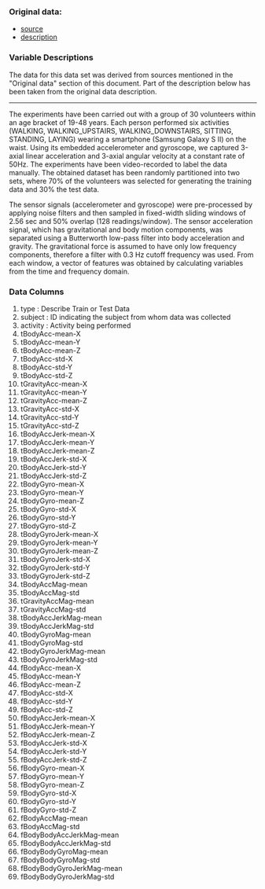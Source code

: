 
### Original data:

- [source](https://d396qusza40orc.cloudfront.net/getdata%2Fprojectfiles%2FUCI%20HAR%20Dataset.zip) 
- [description](http://archive.ics.uci.edu/ml/datasets/Human+Activity+Recognition+Using+Smartphones)

### Variable Descriptions

The data for this data set was derived from sources mentioned in the "Original data" section of this document. Part of the description below has been taken from the original data description.

------------------------------------------------------

The experiments have been carried out with a group of 30 volunteers within an age bracket of 19-48 years. Each person performed six activities (WALKING, WALKING_UPSTAIRS, WALKING_DOWNSTAIRS, SITTING, STANDING, LAYING) wearing a smartphone (Samsung Galaxy S II) on the waist. Using its embedded accelerometer and gyroscope, we captured 3-axial linear acceleration and 3-axial angular velocity at a constant rate of 50Hz. The experiments have been video-recorded to label the data manually. The obtained dataset has been randomly partitioned into two sets, where 70% of the volunteers was selected for generating the training data and 30% the test data. 

The sensor signals (accelerometer and gyroscope) were pre-processed by applying noise filters and then sampled in fixed-width sliding windows of 2.56 sec and 50% overlap (128 readings/window). The sensor acceleration signal, which has gravitational and body motion components, was separated using a Butterworth low-pass filter into body acceleration and gravity. The gravitational force is assumed to have only low frequency components, therefore a filter with 0.3 Hz cutoff frequency was used. From each window, a vector of features was obtained by calculating variables from the time and frequency domain. 

### Data Columns

1.  type     : Describe Train or Test Data
2.  subject  : ID indicating the subject from whom data was collected
3.  activity : Activity being performed
4.  tBodyAcc-mean-X
5.  tBodyAcc-mean-Y
6.  tBodyAcc-mean-Z
7.  tBodyAcc-std-X
8.  tBodyAcc-std-Y
9.  tBodyAcc-std-Z
10. tGravityAcc-mean-X
11. tGravityAcc-mean-Y
12. tGravityAcc-mean-Z
13. tGravityAcc-std-X
14. tGravityAcc-std-Y
15. tGravityAcc-std-Z
16. tBodyAccJerk-mean-X
17. tBodyAccJerk-mean-Y
18. tBodyAccJerk-mean-Z
19. tBodyAccJerk-std-X
20. tBodyAccJerk-std-Y
21. tBodyAccJerk-std-Z
22. tBodyGyro-mean-X
23. tBodyGyro-mean-Y
24. tBodyGyro-mean-Z
25. tBodyGyro-std-X
26. tBodyGyro-std-Y
27. tBodyGyro-std-Z
28. tBodyGyroJerk-mean-X
29. tBodyGyroJerk-mean-Y
30. tBodyGyroJerk-mean-Z
31. tBodyGyroJerk-std-X
32. tBodyGyroJerk-std-Y
33. tBodyGyroJerk-std-Z
34. tBodyAccMag-mean
35. tBodyAccMag-std
36. tGravityAccMag-mean
37. tGravityAccMag-std
38. tBodyAccJerkMag-mean
39. tBodyAccJerkMag-std
40. tBodyGyroMag-mean
41. tBodyGyroMag-std
42. tBodyGyroJerkMag-mean
43. tBodyGyroJerkMag-std
44. fBodyAcc-mean-X
45. fBodyAcc-mean-Y
46. fBodyAcc-mean-Z
47. fBodyAcc-std-X
48. fBodyAcc-std-Y
49. fBodyAcc-std-Z
50. fBodyAccJerk-mean-X
51. fBodyAccJerk-mean-Y
52. fBodyAccJerk-mean-Z
53. fBodyAccJerk-std-X
54. fBodyAccJerk-std-Y
55. fBodyAccJerk-std-Z
56. fBodyGyro-mean-X
57. fBodyGyro-mean-Y
58. fBodyGyro-mean-Z
59. fBodyGyro-std-X
60. fBodyGyro-std-Y
61. fBodyGyro-std-Z
62. fBodyAccMag-mean
63. fBodyAccMag-std
64. fBodyBodyAccJerkMag-mean
65. fBodyBodyAccJerkMag-std
66. fBodyBodyGyroMag-mean
67. fBodyBodyGyroMag-std
68. fBodyBodyGyroJerkMag-mean
69. fBodyBodyGyroJerkMag-std
